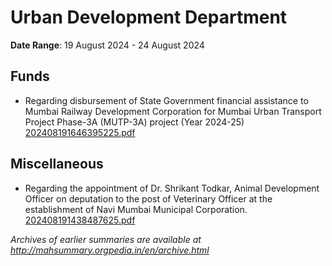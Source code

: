 # Urban Development Department

**Date Range**: 19 August 2024 - 24 August 2024


## Funds
- Regarding disbursement of State Government financial assistance to Mumbai Railway Development Corporation for Mumbai Urban Transport Project Phase-3A (MUTP-3A) project (Year 2024-25)\
  [202408191646395225.pdf](https://gr.maharashtra.gov.in/Site/Upload/Government%20Resolutions/English/202408191646395225.pdf)

## Miscellaneous
- Regarding the appointment of Dr. Shrikant Todkar, Animal Development Officer on deputation to the post of Veterinary Officer at the establishment of Navi Mumbai Municipal Corporation.\
  [202408191438487625.pdf](https://gr.maharashtra.gov.in/Site/Upload/Government%20Resolutions/English/202408191438487625.pdf)


*Archives of earlier summaries are available at http://mahsummary.orgpedia.in/en/archive.html*